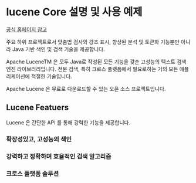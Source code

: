 # lucene Core 설명 및 사용 예제

[공식 홈페이지 참고](https://lucene.apache.org/core/)

주요 하위 프로젝트로서 맞춤법 검사와 강조 표시, 향상된 분석 및 토큰화 기능뿐만 아니라 
Java 기반 색인 및 검색 기술을 제공합니다.

Apache LuceneTM 은 모두 Java로 작성된 모든 기능을 갖춘 고성능의 텍스트 검색 엔진 라이브러리입니다.
전문 검색, 특히 크로스 플랫폼에서 필요로하는 거의 모든 애플리케이션에 적절한 기술입니다.

Apache Lucene 은 무료로 다운로드할 수 있는 오픈 소스 프로젝트입니다.

## Lucene Featuers

Lucene 은 간단한 API 를 통해 강력한 기능을 제공합니다.

### 확장성있고, 고성능의 색인

### 강력하고 정확하며 효율적인 검색 알고리즘

### 크로스 플랫폼 솔루션

